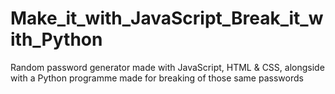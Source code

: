 # Make_it_with_JavaScript_Break_it_with_Python
Random password generator made with JavaScript, HTML &amp; CSS, alongside with a Python programme made for breaking of those same passwords

